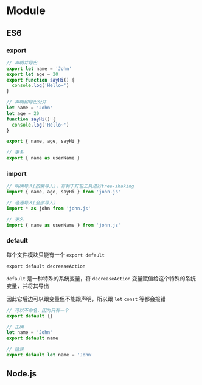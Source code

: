 # Module

## ES6

### export

```js
// 声明并导出
export let name = 'John'
export let age = 20
export function sayHi() {
  console.log('Hello~')
}

// 声明和导出分开
let name = 'John'
let age = 20
function sayHi() {
  console.log('Hello~')
}

export { name, age, sayHi }

// 更名
export { name as userName }
```

### import

```js
// 明确导入(按需导入)，有利于打包工具进行tree-shaking
import { name, age, sayHi } from 'john.js'

// 通通导入(全部导入)
import * as john from 'john.js'

// 更名
import { name as userName } from 'john.js'
```

### default

每个文件模块只能有一个 `export default`

`export default decreaseAction`

`default` 是一种特殊的系统变量，将 `decreaseAction` 变量赋值给这个特殊的系统变量，并将其导出

因此它后边可以跟变量但不能跟声明，所以跟 `let` `const` 等都会报错

```js
// 可以不命名，因为只有一个
export default {}

// 正确
let name = 'John'
export default name

// 错误
export default let name = 'John'
```

## Node.js
